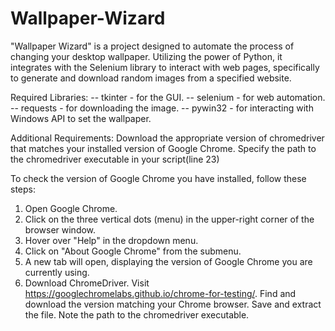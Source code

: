 # Wallpaper-Wizard
"Wallpaper Wizard" is a project designed to automate the process of changing your desktop wallpaper. Utilizing the power of Python, it integrates with the Selenium library to interact with web pages, specifically to generate and download random images from a specified website.

Required Libraries:
-- tkinter - for the GUI.
-- selenium - for web automation.
-- requests - for downloading the image.
-- pywin32 - for interacting with Windows API to set the wallpaper.

Additional Requirements:
Download the appropriate version of chromedriver that matches your installed version of Google Chrome.
Specify the path to the chromedriver executable in your script(line 23)

To check the version of Google Chrome you have installed, follow these steps:
1. Open Google Chrome.
2. Click on the three vertical dots (menu) in the upper-right corner of the browser window.
3. Hover over "Help" in the dropdown menu.
4. Click on "About Google Chrome" from the submenu.
5. A new tab will open, displaying the version of Google Chrome you are currently using.
6. Download ChromeDriver. Visit https://googlechromelabs.github.io/chrome-for-testing/. Find and download the version matching your Chrome browser. Save and extract the file. Note the path to the chromedriver executable.
